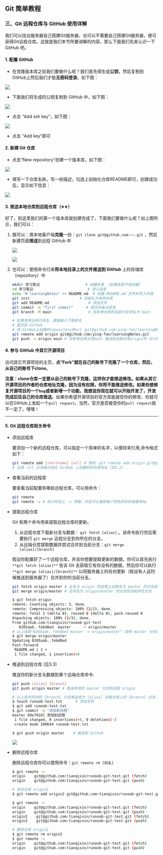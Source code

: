## Git 简单教程

### 三、Git 远程仓库与 GitHub 使用详解

我们可以找台服务器自己搭建Git服务器，也可以不需要自己搭建Git服务器，便可获得Git远程仓库。这就是我们本节所要讲解的内容，那么下面我们先来认识一下 GitHub 吧。

#### 1. 配置 GitHub

- 在克隆版本库之前我们要做什么呢？我们首先得生成**公钥**，然后复制到 GitHub上然后我们才能**无密码登录**。如下图：

![](assets/2033581_1401267232vf6g.png)

- 下面我们将生成的公钥复制到 GitHub 中，如下图：

![](assets/2033581_1401267233OJ77.png)

- 点击 “Add ssh key”，如下图：

![](assets/2033581_1401267234398r.png)

- 点击 “Add key”即可



#### 2. 新建 Git 仓库

- 点击“New repository”创建一个版本库，如下图：

![](assets/2033581_1401267231Z8o4.png)

- 填写一下仓库名称，写一些描述，勾选上初始化仓库README即可，创建成功后，显示如下信息：

![](assets/image-20210812110513279-16287375147017.png)

#### 3. 推送本地仓库到远程仓库（※※）

好了，到这里我们的第一个版本库就创建完成了，下面我们要做什么呢？如上图所示，我们可以：

1. 既可以：用本地客户端**克隆**一份：`git clone git@github.com:~~.git` ，然后新建页面**推送**到远程 GitHub 中

   ![](assets/2033581_1401267235vc46.png)

   ![](assets/2033581_1401267235rgZD.png)

2. 也可以：使用命令行来**将本地目录上的文件推送到 GitHub** 上的存储库（repository）中

   ```bash
   mkdir 学习笔记                     # 创建目录 （如果有就不用创建）
   cd 学习笔记						   # 进入目录
   echo "# learningNotes" >> README.md  # 创建 README.md 文件并写入内容
   git init						  # 初始化为本地仓库
   git add README.md				  # 添加文件
   git commit -m "first commit"      # 提交并备注信息
   git branch -M main				  # 将本地仓库的当前分支命名为 main
   
   # 如果本地仓库已存在，直接输入下面命令
   # 提交到 Github
   # 将 GitHub上创建的repository的url（git@github.com:ying-fan/learningNotes.git） 取别名为 origin（也可以取其他名称，如learningNotes）
   git remote add origin git@github.com:ying-fan/learningNotes.git 
   git push -u origin main # 将本地仓库分支main 推送到远程仓库origin中（GitHub上）
   ```

#### 4. 参与 GitHub 中其它开源项目

访问其它开源项目的主页，**点“Fork”**就在自己的账号下克隆了一个仓库，然后，从**自己的账号下clone**。

**注意：**clone仓库一定要从自己的账号下克隆，这样你才能推送修改。如果从其它开源项目的作者的仓库地址克隆，因为没有权限，你将不能推送修改。如果你想修复开源项目的一个`bug`或者新增一个功能，我想说你现在就可以开始开发了，开发完成后**往自己的仓库推送**。如果你希望开源项目的官方库能接受你的修改，你就可以在GitHub上发起一个`pull request`。当然，官方是否接受你的`pull request`就不一定了。嘿嘿！

------

#### 5. Git 远程仓库相关命令

- 添加远程库

  要添加一个新的远程仓库，可以指定一个简单的名字，以便将来引用,命令格式如下：

  ```bash
  git remote add [shortname] [url] # 例如：git remote add origin git@github.com:ying-fan/learningNotes.git
  # 注意：url 必须是已经在 GitHub 上创建好的仓库地址（见3.2）
  ```

- 查看当前的远程库

  要查看当前配置有哪些远程仓库，可以用命令：

  ```bash
  git remote
  git remote -v # 执行时加上 -v 参数，你还可以看到每个别名的实际链接地址。
  ```

- 提取远程仓库

  Git 有两个命令用来提取远程仓库的更新。

  1. 从远程仓库下载新分支与数据： `git fetch [alias]` 。该命令执行完后需要执行 `git merge` 远程分支到你所在的分支。
  2. 从远端仓库提取数据并尝试合并到当前分支：`git merge [alias]/[branch]`

  假设你配置好了一个远程仓库，并且你想要提取更新的数据，你可以首先执行 `**git fetch [alias]**` 告诉 Git 去获取它有你没有的数据，然后你可以执行 `**git merge [alias]/[branch]**` 以将服务器上的任何更新（假设有人这时候推送到服务器了）合并到你的当前分支。

  ```bash
  git fetch origin master # 从名为 origin 的远程上拉取名为 master 的分支到本地分支 origin/master 中。
  git merge origin/master # 合并名为 origin/master 的分支到当前所在分支
  
  $ git fetch origin
  remote: Counting objects: 3, done.
  remote: Compressing objects: 100% (2/2), done.
  remote: Total 3 (delta 0), reused 0 (delta 0), pack-reused 0
  Unpacking objects: 100% (3/3), done.
  From github.com:tianqixin/runoob-git-test
     0205aab..febd8ed  master     -> origin/master
  # 以上信息"0205aab..febd8ed master -> origin/master" 说明 master 分支已被更新，我们可以使用以下命令将更新同步到本地：
  $ git merge origin/master
  Updating 0205aab..febd8ed
  Fast-forward
   README.md | 1 +
   1 file changed, 1 insertion(+)
  ```

- 推送到远程仓库 (见3.3)

  推送你的新分支与数据到某个远端仓库命令:

  ```bash
  git push [alias] [branch]
  git push origin master # 推送本地的 master 分支到远程 origin
  
  # 以上命令将你的 [branch] 分支推送成为 [alias] 远程仓库上的 [branch] 分支，实例如下。
  $ touch runoob-test.txt      # 添加文件
  $ git add runoob-test.txt 
  $ git commit -m "添加到远程"
  master 69e702d] 添加到远程
   1 file changed, 0 insertions(+), 0 deletions(-)
   create mode 100644 runoob-test.txt
  
  $ git push origin master    # 推送到 Github
  ```

  ![](assets/image-20210812114228340-162873974944111.png)

- 删除远程仓库

  删除远程仓库你可以使用命令：`git remote rm [别名]`

  ```bash
  $ git remote -v
  origin    git@github.com:tianqixin/runoob-git-test.git (fetch)
  origin    git@github.com:tianqixin/runoob-git-test.git (push)
  
  # 添加仓库 origin2
  $ git remote add origin2 git@github.com:tianqixin/runoob-git-test.git
  
  $ git remote -v
  origin    git@github.com:tianqixin/runoob-git-test.git (fetch)
  origin    git@github.com:tianqixin/runoob-git-test.git (push)
  origin2    git@github.com:tianqixin/runoob-git-test.git (fetch)
  origin2    git@github.com:tianqixin/runoob-git-test.git (push)
  
  # 删除仓库 origin2
  $ git remote rm origin2
  $ git remote -v
  origin    git@github.com:tianqixin/runoob-git-test.git (fetch)
  origin    git@github.com:tianqixin/runoob-git-test.git (push)
  ```

  


